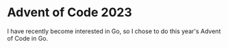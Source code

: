 # Advent of Code 2023

I have recently become interested in Go, so I chose to do this year's Advent of Code in Go. 